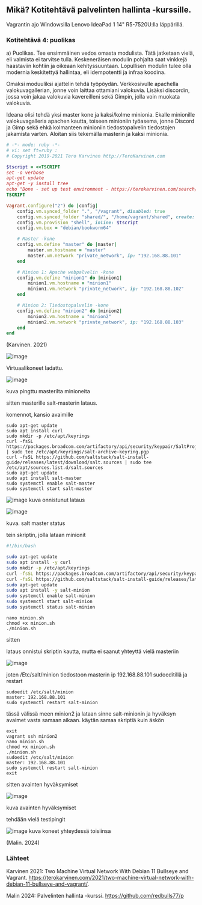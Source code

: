 ## Mikä? Kotitehtävä palvelinten hallinta -kurssille.

Vagrantin ajo Windowsilla Lenovo IdeaPad 1 14" R5-7520U:lla läppärillä.

### Kotitehtävä 4: puolikas

a) Puolikas. Tee ensimmäinen vedos omasta modulista. Tätä jatketaan vielä, eli valmista ei tarvitse tulla. Keskeneräisen modulin pohjalta saat vinkkejä haastaviin kohtiin ja oikeaan kehityssuuntaan. Lopullisen modulin tulee olla modernia keskitettyä hallintaa, eli idempotentti ja infraa koodina.

Omaksi moduuliksi ajattelin tehdä työpöydän. Verkkosivulle apachella valokuvagallerian, jonne voin laittaa ottamiani valokuvia. Lisäksi discordin, jossa voin jakaa valokuvia kavereilleni sekä Gimpin, jolla voin muokata valokuvia.


Ideana olisi tehdä yksi master kone ja kaksi/kolme minionia. Ekalle minionille valokuvagalleria apachen kautta, toiseen minioniin työasema, jonne Discord ja Gimp sekä ehkä kolmanteen minioniin tiedostopalvelin tiedostojen jakamista varten. Aloitan siis tekemälla masterin ja kaksi minionia. 

```ruby
# -*- mode: ruby -*-
# vi: set ft=ruby :
# Copyright 2019-2021 Tero Karvinen http://TeroKarvinen.com

$tscript = <<TSCRIPT
set -o verbose
apt-get update
apt-get -y install tree
echo "Done - set up test environment - https://terokarvinen.com/search/?q=vagrant"
TSCRIPT

Vagrant.configure("2") do |config|
	config.vm.synced_folder ".", "/vagrant", disabled: true
	config.vm.synced_folder "shared/", "/home/vagrant/shared", create: true
	config.vm.provision "shell", inline: $tscript
	config.vm.box = "debian/bookworm64"

	# Master -kone
	config.vm.define "master" do |master|
		master.vm.hostname = "master"
		master.vm.network "private_network", ip: "192.168.88.101"
	end

	# Minion 1: Apache webpalvelin -kone 
	config.vm.define "minion1" do |minion1|
		minion1.vm.hostname = "minion1"
		minion1.vm.network "private_network", ip: "192.168.88.102"
	end

	# Minion 2: Tiedostopalvelin -kone 
	config.vm.define "minion2" do |minion2|
		minion2.vm.hostname = "minion2"
		minion2.vm.network "private_network", ip: "192.168.88.103"
	end
end
```

(Karvinen. 2021) 

![image](https://github.com/user-attachments/assets/40663ee9-6765-4a41-bd36-212f0605ad3d)

Virtuaalikoneet ladattu. 


![image](https://github.com/user-attachments/assets/75e37424-0f69-4792-b4dd-e174d912c4eb)

kuva pingttu masterilta minioneita


sitten masterille salt-masterin lataus.

komennot, kansio avaimille

```
sudo apt-get update
sudo apt install curl
sudo mkdir -p /etc/apt/keyrings
curl -fsSL https://packages.broadcom.com/artifactory/api/security/keypair/SaltProjectKey/public | sudo tee /etc/apt/keyrings/salt-archive-keyring.pgp
curl -fsSL https://github.com/saltstack/salt-install-guide/releases/latest/download/salt.sources | sudo tee /etc/apt/sources.list.d/salt.sources
sudo apt-get update
sudo apt install salt-master
sudo systemctl enable salt-master
sudo systemctl start salt-master
```

![image](https://github.com/user-attachments/assets/7acf612a-87c7-4051-b49b-c33f9aaae7f7)
kuva onnistunut lataus


![image](https://github.com/user-attachments/assets/0393b7d1-11cd-49bb-8441-d8c319e15385)

kuva. salt master status


tein skriptin, jolla lataan minionit

```bash
#!/bin/bash

sudo apt-get update
sudo apt install -y curl
sudo mkdir -p /etc/apt/keyrings
curl -fsSL https://packages.broadcom.com/artifactory/api/security/keypair/SaltProjectKey/public | sudo tee /etc/apt/keyrings/salt-archive-keyring.pgp
curl -fsSL https://github.com/saltstack/salt-install-guide/releases/latest/download/salt.sources | sudo tee /etc/apt/sources.list.d/salt.sources
sudo apt-get update
sudo apt install -y salt-minion
sudo systemctl enable salt-minion
sudo systemctl start salt-minion
sudo systemctl status salt-minion

```

```
nano minion.sh
chmod +x minion.sh
./minion.sh
```

sitten 

lataus onnistui skriptin kautta, mutta ei saanut yhteyttä vielä masteriin

![image](https://github.com/user-attachments/assets/dfcf3a06-45a4-487c-8b8e-aab9171184b3)


joten /Etc/salt/minion tiedostoon masterin ip 192.168.88.101
sudoeditillä ja restart

```
sudoedit /etc/salt/minion
master: 192.168.88.101
sudo systemctl restart salt-minion
```

tässä välissä meen minion2 ja lataan sinne salt-minionin ja hyväksyn avaimet vasta samaan aikaan. käytän samaa skriptiä kuin äskön

```
exit
vagrant ssh minion2
nano minion.sh
chmod +x minion.sh
./minion.sh
sudoedit /etc/salt/minion
master: 192.168.88.101
sudo systemctl restart salt-minion
exit
```

sitten avainten hyväksymiset

![image](https://github.com/user-attachments/assets/3882ab93-c2f3-42f6-bafb-d07ae7227bc0)

kuva avainten hyväksymiset

tehdään vielä testipingit

![image](https://github.com/user-attachments/assets/8a1c69fd-f3c3-48c4-b721-01cb80fdf9a7)
kuva koneet yhteydessä toisiinsa

(Malin. 2024)


### Lähteet

Karvinen 2021: Two Machine Virtual Network With Debian 11 Bullseye and Vagrant. https://terokarvinen.com/2021/two-machine-virtual-network-with-debian-11-bullseye-and-vagrant/.

Malin 2024: Palvelinten hallinta -kurssi. https://github.com/redbulls77/p







